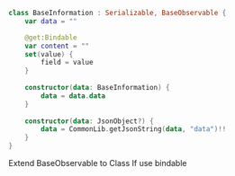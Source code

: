```Kotlin
class BaseInformation : Serializable, BaseObservable {
    var data = ""

    @get:Bindable
    var content = ""
    set(value) {
        field = value
    }
    
    constructor(data: BaseInformation) {
        data = data.data
    }
    
    constructor(data: JsonObject?) {
        data = CommonLib.getJsonString(data, "data")!!
    }
}
```

Extend BaseObservable to Class If use bindable 

